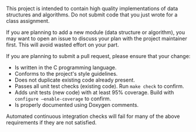 This project is intended to contain high quality implementations of data structures and algorithms. Do not submit code that you just wrote for a class assignment.

If you are planning to add a new module (data structure or algorithm), you may want to open an issue to discuss your plan with the project maintainer first. This will avoid wasted effort on your part. 

If you are planning to submit a pull request, please ensure that your change:
* Is written in the C programming language. 
* Conforms to the project's style guidelines. 
* Does not duplicate existing code already present. 
* Passes all unit test checks (existing code). Run `make check` to confirm. 
* Adds unit tests (new code) with at least 95% coverage. Build with `configure –enable-coverage` to confirm. 
* Is properly documented using Doxygen comments. 

Automated continuous integration checks will fail for many of the above requirements if they are not satisfied. 
